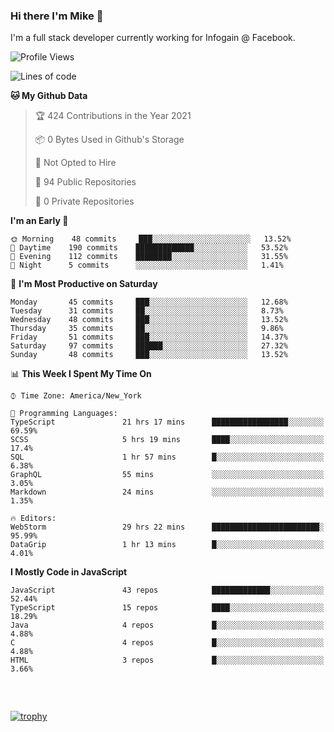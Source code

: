 ### Hi there I'm Mike 👋
I'm a full stack developer currently working for Infogain @ Facebook.

<!--START_SECTION:waka-->
![Profile Views](http://img.shields.io/badge/Profile%20Views-0-blue)

![Lines of code](https://img.shields.io/badge/From%20Hello%20World%20I%27ve%20Written-1.3%20million%20lines%20of%20code-blue)

**🐱 My Github Data** 

> 🏆 424 Contributions in the Year 2021
 > 
> 📦 0 Bytes Used in Github's Storage 
 > 
> 🚫 Not Opted to Hire
 > 
> 📜 94 Public Repositories 
 > 
> 🔑 0 Private Repositories  
 > 
**I'm an Early 🐤** 

```text
🌞 Morning    48 commits     ███░░░░░░░░░░░░░░░░░░░░░░   13.52% 
🌆 Daytime    190 commits    █████████████░░░░░░░░░░░░   53.52% 
🌃 Evening    112 commits    ████████░░░░░░░░░░░░░░░░░   31.55% 
🌙 Night      5 commits      ░░░░░░░░░░░░░░░░░░░░░░░░░   1.41%

```
📅 **I'm Most Productive on Saturday** 

```text
Monday       45 commits     ███░░░░░░░░░░░░░░░░░░░░░░   12.68% 
Tuesday      31 commits     ██░░░░░░░░░░░░░░░░░░░░░░░   8.73% 
Wednesday    48 commits     ███░░░░░░░░░░░░░░░░░░░░░░   13.52% 
Thursday     35 commits     ██░░░░░░░░░░░░░░░░░░░░░░░   9.86% 
Friday       51 commits     ███░░░░░░░░░░░░░░░░░░░░░░   14.37% 
Saturday     97 commits     ██████░░░░░░░░░░░░░░░░░░░   27.32% 
Sunday       48 commits     ███░░░░░░░░░░░░░░░░░░░░░░   13.52%

```


📊 **This Week I Spent My Time On** 

```text
⌚︎ Time Zone: America/New_York

💬 Programming Languages: 
TypeScript               21 hrs 17 mins      █████████████████░░░░░░░░   69.59% 
SCSS                     5 hrs 19 mins       ████░░░░░░░░░░░░░░░░░░░░░   17.4% 
SQL                      1 hr 57 mins        █░░░░░░░░░░░░░░░░░░░░░░░░   6.38% 
GraphQL                  55 mins             ░░░░░░░░░░░░░░░░░░░░░░░░░   3.05% 
Markdown                 24 mins             ░░░░░░░░░░░░░░░░░░░░░░░░░   1.35%

🔥 Editors: 
WebStorm                 29 hrs 22 mins      ████████████████████████░   95.99% 
DataGrip                 1 hr 13 mins        █░░░░░░░░░░░░░░░░░░░░░░░░   4.01%

```

**I Mostly Code in JavaScript** 

```text
JavaScript               43 repos            █████████████░░░░░░░░░░░░   52.44% 
TypeScript               15 repos            ████░░░░░░░░░░░░░░░░░░░░░   18.29% 
Java                     4 repos             █░░░░░░░░░░░░░░░░░░░░░░░░   4.88% 
C                        4 repos             █░░░░░░░░░░░░░░░░░░░░░░░░   4.88% 
HTML                     3 repos             █░░░░░░░░░░░░░░░░░░░░░░░░   3.66%

```



<!--END_SECTION:waka-->

##### &nbsp;
[![trophy](https://github-profile-trophy.vercel.app/?username=uptonm&theme=dracula)](https://github.com/ryo-ma/github-profile-trophy)
